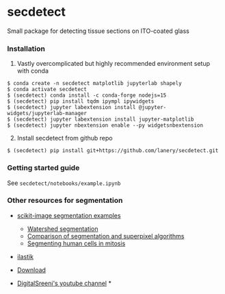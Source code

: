 # secdetect

Small package for detecting tissue sections on ITO-coated glass

### Installation
1. Vastly overcomplicated but highly recommended environment setup with conda
```
$ conda create -n secdetect matplotlib jupyterlab shapely
$ conda activate secdetect
$ (secdetect) conda install -c conda-forge nodejs=15
$ (secdetect) pip install tqdm ipympl ipywidgets
$ (secdetect) jupyter labextension install @jupyter-widgets/jupyterlab-manager
$ (secdetect) jupyter labextension install jupyter-matplotlib
$ (secdetect) jupyter nbextension enable --py widgetsnbextension
```

2. Install secdetect from github repo
```
$ (secdetect) pip install git+https://github.com/lanery/secdetect.git
```

### Getting started guide
See `secdetect/notebooks/example.ipynb`

### Other resources for segmentation
* [scikit-image segmentation examples](https://scikit-image.org/docs/stable/auto_examples/#segmentation-of-objects)
  * [Watershed segmentation](https://scikit-image.org/docs/stable/auto_examples/segmentation/plot_watershed.html#sphx-glr-auto-examples-segmentation-plot-watershed-py)
  * [Comparison of segmentation and superpixel algorithms](https://scikit-image.org/docs/stable/auto_examples/segmentation/plot_segmentations.html#sphx-glr-auto-examples-segmentation-plot-segmentations-py)
  * [Segmenting human cells in mitosis](https://scikit-image.org/docs/stable/auto_examples/applications/plot_human_mitosis.html#sphx-glr-auto-examples-applications-plot-human-mitosis-py)

* [ilastik](https://www.ilastik.org/)
*  [Download](https://www.ilastik.org/download.html)

* [DigitalSreeni's youtube channel](https://www.youtube.com/channel/UC34rW-HtPJulxr5wp2Xa04w/featured)
  * 